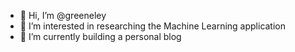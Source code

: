 - 👋 Hi, I’m @greeneley
- 👀 I’m interested in researching the Machine Learning application 
- 🌱 I’m currently building a personal blog

<!---
greeneley/greeneley is a ✨ special ✨ repository because its `README.md` (this file) appears on your GitHub profile.
You can click the Preview link to take a look at your changes.
--->
